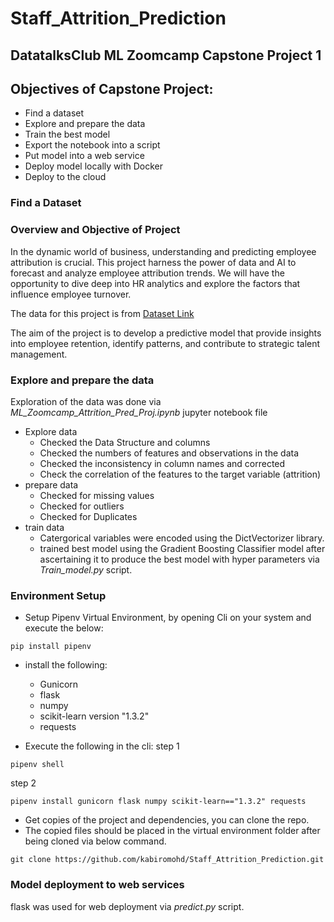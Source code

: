 # Staff_Attrition_Prediction
## DatatalksClub ML Zoomcamp Capstone Project 1
## Objectives of Capstone Project:
- Find a dataset
- Explore and prepare the data
- Train the best model
- Export the notebook into a script
- Put model into a web service
- Deploy model locally with Docker
- Deploy to the cloud
  
### Find a Dataset
### Overview and Objective of Project

In the dynamic world of business, understanding and predicting employee attribution is crucial. This project harness the power of data and AI to forecast and analyze employee attribution trends. We will have the opportunity to dive deep into HR analytics and explore the factors that influence employee turnover. 

The data for this project is from [Dataset Link](https://www.kaggle.com/competitions/bct-data-summit/data)

The aim of the project is to develop a predictive model that provide insights into employee retention, identify patterns, and contribute to strategic talent management.

### Explore and prepare the data
Exploration of the data was done via *ML_Zoomcamp_Attrition_Pred_Proj.ipynb* jupyter notebook file
- Explore data
  - Checked the Data Structure and columns
  - Checked the numbers of features and observations in the data
  - Checked the inconsistency in column names and corrected
  - Check the correlation of the features to the target variable (attrition)
- prepare data
  - Checked for missing values
  - Checked for outliers
  - Checked for Duplicates
- train data
  - Catergorical variables were encoded using the DictVectorizer library.
  - trained best model using the Gradient Boosting Classifier model after ascertaining it to produce the best model with hyper parameters via *Train_model.py* script.

 ### Environment Setup
- Setup Pipenv Virtual Environment, by opening Cli on your system and execute the below:
  
```
pip install pipenv
```

- install the following:
  - Gunicorn
  - flask
  - numpy
  - scikit-learn version "1.3.2"
  - requests

- Execute the following in the cli:
step 1
```
pipenv shell
```
step 2
```
pipenv install gunicorn flask numpy scikit-learn=="1.3.2" requests
```

- Get copies of the project and dependencies, you can clone the repo.
- The copied files should be placed in the virtual environment folder after being cloned via below command.

```
git clone https://github.com/kabiromohd/Staff_Attrition_Prediction.git
```

### Model deployment to web services
flask was used for web deployment via *predict.py* script.
